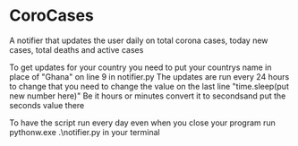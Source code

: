 # CoroCases
A notifier that updates the user daily on total corona cases, today new cases, total deaths and active cases

To get updates for your country you need to put your countrys name in place of "Ghana" on line 9 in notifier.py
The updates are run every 24 hours to change that you need to change the value on the last line "time.sleep(put new number here)"
Be it hours or minutes convert it to secondsand put the seconds value there

To have the script run every day even when you close your program run  pythonw.exe .\notifier.py in your terminal
